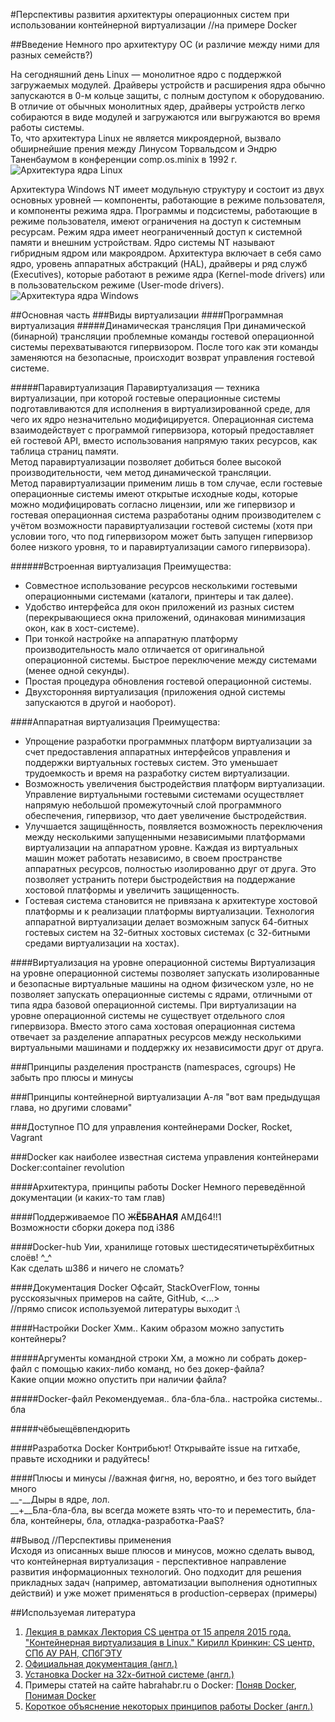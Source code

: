 #Перспективы развития архитектуры операционных систем при использовании контейнерной виртуализации
//на примере Docker

##Введение
Немного про архитектуру ОС (и различие между ними для разных семейств?)  

На сегодняшний день Linux — монолитное ядро с поддержкой загружаемых модулей. Драйверы устройств и расширения ядра обычно запускаются в 0-м кольце защиты, с полным доступом к оборудованию. В отличие от обычных монолитных ядер, драйверы устройств легко собираются в виде модулей и загружаются или выгружаются во время работы системы.  
То, что архитектура Linux не является микроядерной, вызвало обширнейшие прения между Линусом Торвальдсом и Эндрю Таненбаумом в конференции comp.os.minix в 1992 г.  
![Архитектура ядра Linux](https://upload.wikimedia.org/wikipedia/commons/5/5b/Linux_kernel_map.png?uselang=ru)

Архитектура Windows NT имеет модульную структуру и состоит из двух основных уровней — компоненты, работающие в режиме пользователя, и компоненты режима ядра. Программы и подсистемы, работающие в режиме пользователя, имеют ограничения на доступ к системным ресурсам. Режим ядра имеет неограниченный доступ к системной памяти и внешним устройствам. Ядро системы NT называют гибридным ядром или макроядром. Архитектура включает в себя само ядро, уровень аппаратных абстракций (HAL), драйверы и ряд служб (Executives), которые работают в режиме ядра (Kernel-mode drivers) или в пользовательском режиме (User-mode drivers).
![Архитектура ядра Windows](https://upload.wikimedia.org/wikipedia/commons/5/5d/Windows_2000_architecture.svg)



##Основная часть
###Виды виртуализации
####Программная виртуализация
#####Динамическая трансляция
При динамической (бинарной) трансляции проблемные команды гостевой операционной системы перехватываются гипервизором. После того как эти команды заменяются на безопасные, происходит возврат управления гостевой системе.  

#####Паравиртуализация
Паравиртуализация — техника виртуализации, при которой гостевые операционные системы подготавливаются для исполнения в виртуализированной среде, для чего их ядро незначительно модифицируется. Операционная система взаимодействует с программой гипервизора, который предоставляет ей гостевой API, вместо использования напрямую таких ресурсов, как таблица страниц памяти.  
Метод паравиртуализации позволяет добиться более высокой производительности, чем метод динамической трансляции.  
Метод паравиртуализации применим лишь в том случае, если гостевые операционные системы имеют открытые исходные коды, которые можно модифицировать согласно лицензии, или же гипервизор и гостевая операционная система разработаны одним производителем с учётом возможности паравиртуализации гостевой системы (хотя при условии того, что под гипервизором может быть запущен гипервизор более низкого уровня, то и паравиртуализации самого гипервизора).

######Встроенная виртуализация
Преимущества:
* Совместное использование ресурсов несколькими гостевыми операционными системами (каталоги, принтеры и так далее).  
* Удобство интерфейса для окон приложений из разных систем (перекрывающиеся окна приложений, одинаковая минимизация окон, как в хост-системе).  
* При тонкой настройке на аппаратную платформу производительность мало отличается от оригинальной операционной системы. Быстрое переключение между системами (менее одной секунды).  
* Простая процедура обновления гостевой операционной системы.  
* Двухсторонняя виртуализация (приложения одной системы запускаются в другой и наоборот).  

####Аппаратная виртуализация
Преимущества:
* Упрощение разработки программных платформ виртуализации за счет предоставления аппаратных интерфейсов управления и поддержки виртуальных гостевых систем. Это уменьшает трудоемкость и время на разработку систем виртуализации.  
* Возможность увеличения быстродействия платформ виртуализации. Управление виртуальными гостевыми системами осуществляет напрямую небольшой промежуточный слой программного обеспечения, гипервизор, что дает увеличение быстродействия.  
* Улучшается защищённость, появляется возможность переключения между несколькими запущенными независимыми платформами виртуализации на аппаратном уровне. Каждая из виртуальных машин может работать независимо, в своем пространстве аппаратных ресурсов, полностью изолированно друг от друга. Это позволяет устранить потери быстродействия на поддержание хостовой платформы и увеличить защищенность.  
* Гостевая система становится не привязана к архитектуре хостовой платформы и к реализации платформы виртуализации. Технология аппаратной виртуализации делает возможным запуск 64-битных гостевых систем на 32-битных хостовых системах (с 32-битными средами виртуализации на хостах).  


####Виртуализация на уровне операционной системы
Виртуализация на уровне операционной системы позволяет запускать изолированные и безопасные виртуальные машины на одном физическом узле, но не позволяет запускать операционные системы с ядрами, отличными от типа ядра базовой операционной системы. При виртуализации на уровне операционной системы не существует отдельного слоя гипервизора. Вместо этого сама хостовая операционная система отвечает за разделение аппаратных ресурсов между несколькими виртуальными машинами и поддержку их независимости друг от друга.  

###Принципы разделения пространств (namespaces, cgroups)
Не забыть про плюсы и минусы  

###Принципы контейнерной виртуализации
А-ля "вот вам предыдущая глава, но другими словами"  

###Доступное ПО для управления контейнерами
Docker, Rocket, Vagrant  

###Docker как наиболее известная система управления контейнерами
Docker:container revolution  


####Архитектура, принципы работы Docker
Немного переведённой документации (и каких-то там глав)  

####Поддерживаемое ПО
~~Ж~~**ЁБ**~~В~~**АНАЯ** АМД64!!1  
Возможности сборки докера под i386  

####Docker-hub
Уии, хранилище готовых шестидесятичетырёхбитных слоёв! ^_^  
Как сделать ш386 и ничего не сломать?  

####Документация Docker
Офсайт, StackOverFlow, тонны русскоязычных примеров на сайте, GitHub, <...>  
//прямо список используемой литературы выходит :\  

####Настройки Docker
Хмм.. Каким образом можно запустить контейнеры?  


#####Аргументы командной строки
Хм, а можно ли собрать докер-файл с помощью каких-либо команд, но без докер-файла?  
Какие опции можно опустить при наличии файла?  

#####Docker-файл
Рекомендуемая.. бла-бла-бла.. настройка системы.. бла  

#####чёбыещёвпендюрить


####Разработка Docker
Контрибьют! Открывайте issue на гитхабе, правьте исходники и радуйтесь!  

####Плюсы и минусы
//важная фигня, но, вероятно, и без того выйдет много  
__-__Дыры в ядре, лол.  
__+__Бла-бла-бла, вы всегда можете взять что-то и переместить, бла-бла, контейнеры, бла, отладка-разработка-PaaS?  


##Вывод
//Перспективы применения  
Исходя из описанных выше плюсов и минусов, можно сделать вывод, что контейнерная виртуализация - перспективное направление развития информационных технологий. Оно подходит для решения прикладных задач (например, автоматизации выполнения однотипных действий) и уже может применяться в production-серверах (примеры)  

##Используемая литература
1. [Лекция в рамках Лектория CS центра от 15 апреля 2015 года. "Контейнерная виртуализация в Linux." Кирилл Кринкин: CS центр, СПб АУ РАН, СПбГЭТУ](http://open.compscicenter.ru/archive/virtualization-in-linux/)  
2. [Официальная документация (англ.)](https://docs.docker.com/)  
3. [Установка Docker на 32х-битной системе (англ.)](http://mwhiteley.com/linux-containers/2013/08/31/docker-on-i386.html)  
4. Примеры статей на сайте habrahabr.ru о Docker: [Поняв Docker](https://habrahabr.ru/post/277699/), [Понимая Docker](https://habrahabr.ru/post/253877/)  
5. [Короткое объяснение некоторых принципов работы Docker (англ.)](http://blog.thoward37.me/articles/where-are-docker-images-stored/)  
